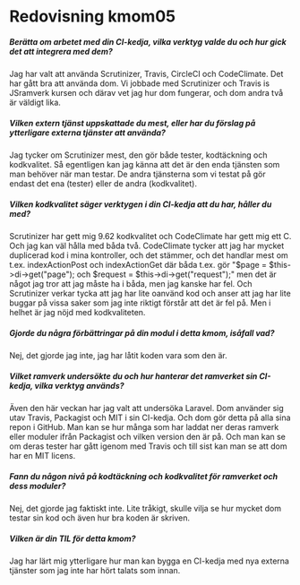 ---
---
Redovisning kmom05
=========================

##### Berätta om arbetet med din CI-kedja, vilka verktyg valde du och hur gick det att integrera med dem?
Jag har valt att använda Scrutinizer, Travis, CircleCI och CodeClimate. Det har gått bra att använda dom. Vi jobbade med Scrutinizer och Travis is JSramverk kursen
och därav vet jag hur dom fungerar, och dom andra två är väldigt lika.

##### Vilken extern tjänst uppskattade du mest, eller har du förslag på ytterligare externa tjänster att använda?
Jag tycker om Scrutinizer mest, den gör både tester, kodtäckning och kodkvalitet. Så egentligen kan jag känna att det är den enda tjänsten som man behöver
när man testar. De andra tjänsterna som vi testat på gör endast det ena (tester) eller de andra (kodkvalitet).

##### Vilken kodkvalitet säger verktygen i din CI-kedja att du har, håller du med?
Scrutinizer har gett mig 9.62 kodkvalitet och CodeClimate har gett mig ett C. Och jag kan väl hålla med båda två. CodeClimate tycker att jag har mycket duplicerad kod i mina kontroller,
och det stämmer, och det handlar mest om t.ex. indexActionPost och indexActionGet där båda t.ex. gör "$page = $this->di->get("page"); och $request = $this->di->get("request");" men det är
något jag tror att jag måste ha i båda, men jag kanske har fel. Och Scrutinizer verkar tycka att jag har lite oanvänd kod och anser att jag har lite buggar på vissa saker som jag inte riktigt
förstår att det är fel på. Men i helhet är jag nöjd med kodkvaliteten.

##### Gjorde du några förbättringar på din modul i detta kmom, isåfall vad?
Nej, det gjorde jag inte, jag har låtit koden vara som den är.

##### Vilket ramverk undersökte du och hur hanterar det ramverket sin CI-kedja, vilka verktyg används?
Även den här veckan har jag valt att undersöka Laravel. Dom använder sig utav Travis, Packagist och MIT i sin CI-kedja. Och dom gör detta på alla sina repon i GitHub.
Man kan se hur många som har laddat ner deras ramverk eller moduler ifrån Packagist och vilken version den är på. Och man kan se om deras tester har gått igenom med Travis och till
sist kan man se att dom har en MIT licens.

##### Fann du någon nivå på kodtäckning och kodkvalitet för ramverket och dess moduler?
Nej, det gjorde jag faktiskt inte. Lite tråkigt, skulle vilja se hur mycket dom testar sin kod och även hur bra koden är skriven.

##### Vilken är din TIL för detta kmom?
Jag har lärt mig ytterligare hur man kan bygga en CI-kedja med nya externa tjänster som jag inte har hört talats som innan.
